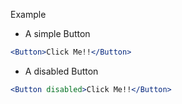 Example
- A simple Button
```jsx
<Button>Click Me!!</Button>
```
- A disabled Button
```jsx
<Button disabled>Click Me!!</Button>
```
